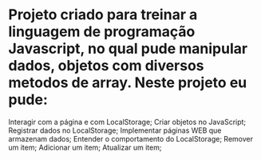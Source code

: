 # Projeto criado para treinar a linguagem de programação Javascript, no qual pude manipular dados, objetos com diversos metodos de array. Neste projeto eu pude:
Interagir com a página e com LocalStorage;
Criar objetos no JavaScript;
Registrar dados no LocalStorage;
Implementar páginas WEB que armazenam dados;
Entender o comportamento do LocalStorage;
Remover um item;
Adicionar um item;
Atualizar um item;
